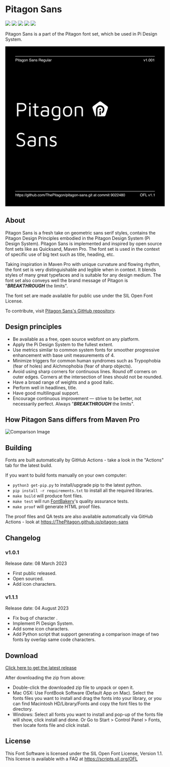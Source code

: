 # Pitagon Sans

[![][Fontbakery]](https://ThePitagon.github.io/pitagon-sans/fontbakery/fontbakery-report.html)
[![][Universal]](https://ThePitagon.github.io/pitagon-sans/fontbakery/fontbakery-report.html)
[![][GF Profile]](https://ThePitagon.github.io/pitagon-sans/fontbakery/fontbakery-report.html)
[![][Outline Correctness]](https://ThePitagon.github.io/pitagon-sans/fontbakery/fontbakery-report.html)
[![][Shaping]](https://ThePitagon.github.io/pitagon-sans/fontbakery/fontbakery-report.html)

[Fontbakery]: https://img.shields.io/endpoint?url=https%3A%2F%2Fraw.githubusercontent.com%2FThePitagon%2Fpitagon-sans%2Fgh-pages%2Fbadges%2Foverall.json

[GF Profile]: https://img.shields.io/endpoint?url=https%3A%2F%2Fraw.githubusercontent.com%2FThePitagon%2Fpitagon-sans%2Fgh-pages%2Fbadges%2FGoogleFonts.json

[Outline Correctness]: https://img.shields.io/endpoint?url=https%3A%2F%2Fraw.githubusercontent.com%2FThePitagon%2Fpitagon-sans%2Fgh-pages%2Fbadges%2FOutlineCorrectnessChecks.json

[Shaping]: https://img.shields.io/endpoint?url=https%3A%2F%2Fraw.githubusercontent.com%2FThePitagon%2Fpitagon-sans%2Fgh-pages%2Fbadges%2FShapingChecks.json

[Universal]: https://img.shields.io/endpoint?url=https%3A%2F%2Fraw.githubusercontent.com%2FThePitagon%2Fpitagon-sans%2Fgh-pages%2Fbadges%2FUniversal.json

Pitagon Sans is a part of the Pitagon font set, which be used in Pi Design System.

![Preview Image](documentation/image1.png)

## About

Pitagon Sans is a fresh take on geometric sans serif styles, contains the Pitagon Design Principles embodied in the
Pitagon Design System (Pi Design System). Pitagon Sans is implemented and inspired by open source font sets like as
Quicksand, Maven Pro. The font set is used in the context of specific use of big text such as title, heading, etc.

Taking inspiration in Maven Pro with unique curvature and flowing rhythm, the font set is very distinguishable and
legible when in context. It blends styles of many great typefaces and is suitable for any design medium. The font set
also conveys well the brand message of Pitagon is "<b><i>BREAKTHROUGH</i></b> the limits".

The font set are made available for public use under the SIL Open Font License.

To contribute, visit <a href="https://github.com/ThePitagon/pitagon-sans" target="_blank">Pitagon Sans's
GitHub repository</a>.

## Design principles

* Be available as a free, open source webfont on any platform.
* Apply the Pi Design System to the fullest extent.
* Use metrics similar to common system fonts for smoother progressive enhancement with base unit measurements of 4.
* Minimize triggers for common human syndromes such as Trypophobia (fear of holes) and Aichmophobia (fear of sharp objects).
* Avoid using sharp corners for continuous lines. Round off corners on outer edges. Corners at the intersection of lines should not be rounded.
* Have a broad range of weights and a good italic.
* Perform well in headlines, title.
* Have good multilingual support.
* Encourage continuous improvement — strive to be better, not necessarily perfect. Always "<b><i>BREAKTHROUGH</i></b> the limits".

## How Pitagon Sans differs from Maven Pro

![Comparison Image](documentation/image2.png)

## Building

Fonts are built automatically by GitHub Actions - take a look in the "Actions" tab for the latest build.

If you want to build fonts manually on your own computer:

* `python3 get-pip.py` to install/upgrade pip to the latest python.
* `pip install -r requirements.txt` to install all the required libraries.
* `make build` will produce font files.
* `make test` will run [FontBakery](https://github.com/googlefonts/fontbakery)'s quality assurance tests.
* `make proof` will generate HTML proof files.

The proof files and QA tests are also available automatically via GitHub Actions - look
at https://ThePitagon.github.io/pitagon-sans

## Changelog

### v1.0.1

Release date: 08 March 2023

- First public released.
- Open sourced.
- Add icon characters.

### v1.1.1

Release date: 04 August 2023

- Fix bug of character .
- Implement Pi Design System.
- Add some icon characters.
- Add Python script that support generating a comparison image of two fonts by overlap same code characters.

## Download

[Click here to get the latest release](https://github.com/ThePitagon/pitagon-sans/releases/latest)

After downloading the zip from above:

- Double-click the downloaded zip file to unpack or open it.
- Mac OSX: Use FontBook Software (Default App on Mac). Select the fonts files you want to install and drag the fonts
  into your library, or you can find Macintosh HD/Library/Fonts and copy the font files to the directory.
- Windows: Select all fonts you want to install and pop-up of the fonts file will show, click install and done. Or Go to
  Start > Control Panel > Fonts, then locate fonts file and click install.

## License

This Font Software is licensed under the SIL Open Font License, Version 1.1. This license is available with a FAQ at
https://scripts.sil.org/OFL
